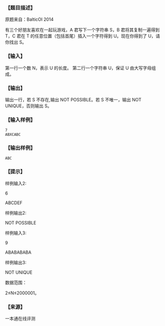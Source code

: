 ### 【题目描述】

原题来自：BalticOI 2014

有三个好朋友喜欢在一起玩游戏，A 君写下一个字符串 S，B 君将其复制一遍得到 T，C 君在 T 的任意位置（包括首尾）插入一个字符得到 U。现在你得到了 U，请你找出 S。

### 【输入】

第一行一个数 N，表示 U 的长度。 第二行一个字符串 U，保证 U 由大写字母组成。

### 【输出】

输出一行，若 S 不存在,输出 NOT POSSIBLE。若 S 不唯一，输出 NOT UNIQUE，否则输出 S。

### 【输入样例】

```
7
ABXCABC
```

### 【输出样例】

```
ABC
```

### 【提示】

样例输入2:

6

ABCDEF

样例输出2:

NOT POSSIBLE

样例输入3:

9

ABABABABA

样例输出3:

NOT UNIQUE

数据范围：

2≤N≤2000001。


 ### 【来源】

 一本通在线评测 